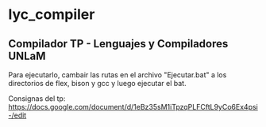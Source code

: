 # lyc_compiler

## Compilador TP - Lenguajes y Compiladores UNLaM

Para ejecutarlo, cambair las rutas en el archivo "Ejecutar.bat" a los directorios de flex, bison y gcc y luego ejecutar el bat.

Consignas del tp: https://docs.google.com/document/d/1eBz35sM1iTpzqPLFCftL9yCo6Ex4psi-/edit

